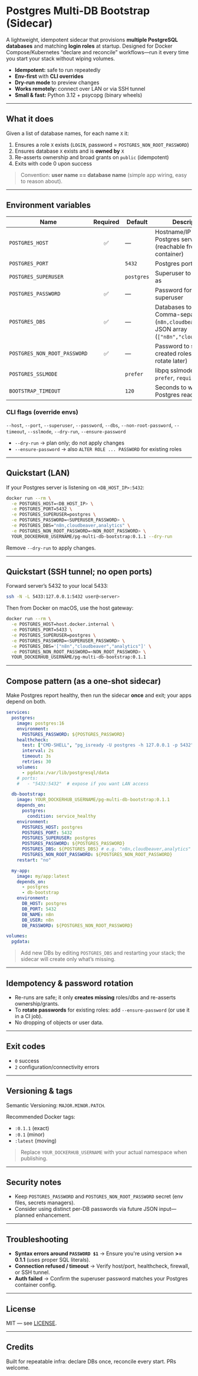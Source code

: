# Postgres Multi-DB Bootstrap (Sidecar)

A lightweight, idempotent sidecar that provisions **multiple PostgreSQL databases** and matching **login roles** at startup. Designed for Docker Compose/Kubernetes “declare and reconcile” workflows—run it every time you start your stack without wiping volumes.

- **Idempotent:** safe to run repeatedly
- **Env-first** with **CLI overrides**
- **Dry-run mode** to preview changes
- **Works remotely:** connect over LAN or via SSH tunnel
- **Small & fast:** Python 3.12 + psycopg (binary wheels)

---

## What it does

Given a list of database names, for each name `X` it:

1. Ensures a role `X` exists (`LOGIN`, password = `POSTGRES_NON_ROOT_PASSWORD`)
2. Ensures database `X` exists and is **owned by** `X`
3. Re-asserts ownership and broad grants on `public` (idempotent)
4. Exits with code 0 upon success

> Convention: **user name == database name** (simple app wiring, easy to reason about).

---

## Environment variables

| Name                         | Required | Default    | Description                                                                                          |
| ---------------------------- | :------: | ---------- | ---------------------------------------------------------------------------------------------------- |
| `POSTGRES_HOST`              |    ✅    | —          | Hostname/IP of the Postgres server (reachable from the container)                                    |
| `POSTGRES_PORT`              |          | `5432`     | Postgres port                                                                                        |
| `POSTGRES_SUPERUSER`         |          | `postgres` | Superuser to connect as                                                                              |
| `POSTGRES_PASSWORD`          |    ✅    | —          | Password for the superuser                                                                           |
| `POSTGRES_DBS`               |    ✅    | —          | Databases to ensure. Comma-separated (`n8n,cloudbeaver`) **or** JSON array (`["n8n","cloudbeaver"]`) |
| `POSTGRES_NON_ROOT_PASSWORD` |    ✅    | —          | Password to set for all created roles (you can rotate later)                                         |
| `POSTGRES_SSLMODE`           |          | `prefer`   | libpq sslmode (`disable`, `prefer`, `require`, etc.)                                                 |
| `BOOTSTRAP_TIMEOUT`          |          | `120`      | Seconds to wait for Postgres readiness                                                               |

### CLI flags (override envs)

`--host`, `--port`, `--superuser`, `--password`, `--dbs`, `--non-root-password`, `--timeout`, `--sslmode`, `--dry-run`, `--ensure-password`

- `--dry-run` → plan only; do not apply changes
- `--ensure-password` → also `ALTER ROLE ... PASSWORD` for existing roles

---

## Quickstart (LAN)

If your Postgres server is listening on `<DB_HOST_IP>:5432`:

```bash
docker run --rm \
  -e POSTGRES_HOST=<DB_HOST_IP> \
  -e POSTGRES_PORT=5432 \
  -e POSTGRES_SUPERUSER=postgres \
  -e POSTGRES_PASSWORD=<SUPERUSER_PASSWORD> \
  -e POSTGRES_DBS="n8n,cloudbeaver,analytics" \
  -e POSTGRES_NON_ROOT_PASSWORD=<NON_ROOT_PASSWORD> \
  YOUR_DOCKERHUB_USERNAME/pg-multi-db-bootstrap:0.1.1 --dry-run
```

Remove `--dry-run` to apply changes.

---

## Quickstart (SSH tunnel; no open ports)

Forward server’s 5432 to your local 5433:

```bash
ssh -N -L 5433:127.0.0.1:5432 user@<server>
```

Then from Docker on macOS, use the host gateway:

```bash
docker run --rm \
  -e POSTGRES_HOST=host.docker.internal \
  -e POSTGRES_PORT=5433 \
  -e POSTGRES_SUPERUSER=postgres \
  -e POSTGRES_PASSWORD=<SUPERUSER_PASSWORD> \
  -e POSTGRES_DBS='["n8n","cloudbeaver","analytics"]' \
  -e POSTGRES_NON_ROOT_PASSWORD=<NON_ROOT_PASSWORD> \
  YOUR_DOCKERHUB_USERNAME/pg-multi-db-bootstrap:0.1.1
```

---

## Compose pattern (as a one-shot sidecar)

Make Postgres report healthy, then run the sidecar **once** and exit; your apps depend on both.

```yaml
services:
  postgres:
    image: postgres:16
    environment:
      POSTGRES_PASSWORD: ${POSTGRES_PASSWORD}
    healthcheck:
      test: ["CMD-SHELL", "pg_isready -U postgres -h 127.0.0.1 -p 5432"]
      interval: 2s
      timeout: 3s
      retries: 30
    volumes:
      - pgdata:/var/lib/postgresql/data
    # ports:
    #   - "5432:5432"  # expose if you want LAN access

  db-bootstrap:
    image: YOUR_DOCKERHUB_USERNAME/pg-multi-db-bootstrap:0.1.1
    depends_on:
      postgres:
        condition: service_healthy
    environment:
      POSTGRES_HOST: postgres
      POSTGRES_PORT: 5432
      POSTGRES_SUPERUSER: postgres
      POSTGRES_PASSWORD: ${POSTGRES_PASSWORD}
      POSTGRES_DBS: ${POSTGRES_DBS} # e.g. "n8n,cloudbeaver,analytics"
      POSTGRES_NON_ROOT_PASSWORD: ${POSTGRES_NON_ROOT_PASSWORD}
    restart: "no"

  my-app:
    image: my/app:latest
    depends_on:
      - postgres
      - db-bootstrap
    environment:
      DB_HOST: postgres
      DB_PORT: 5432
      DB_NAME: n8n
      DB_USER: n8n
      DB_PASSWORD: ${POSTGRES_NON_ROOT_PASSWORD}

volumes:
  pgdata:
```

> Add new DBs by editing `POSTGRES_DBS` and restarting your stack; the sidecar will create only what’s missing.

---

## Idempotency & password rotation

- Re-runs are safe; it only **creates missing** roles/dbs and re-asserts ownership/grants.
- To **rotate passwords** for existing roles: add `--ensure-password` (or use it in a CI job).
- No dropping of objects or user data.

---

## Exit codes

- `0` success
- `2` configuration/connectivity errors

---

## Versioning & tags

Semantic Versioning: `MAJOR.MINOR.PATCH`.

Recommended Docker tags:

- `:0.1.1` (exact)
- `:0.1` (minor)
- `:latest` (moving)

> Replace `YOUR_DOCKERHUB_USERNAME` with your actual namespace when publishing.

---

## Security notes

- Keep `POSTGRES_PASSWORD` and `POSTGRES_NON_ROOT_PASSWORD` secret (env files, secrets managers).
- Consider using distinct per-DB passwords via future JSON input—planned enhancement.

---

## Troubleshooting

- **Syntax errors around `PASSWORD $1`** → Ensure you're using version **>= 0.1.1** (uses proper SQL literals).
- **Connection refused / timeout** → Verify host/port, healthcheck, firewall, or SSH tunnel.
- **Auth failed** → Confirm the superuser password matches your Postgres container config.

---

## License

MIT — see [LICENSE](./LICENSE).

---

## Credits

Built for repeatable infra: declare DBs once, reconcile every start. PRs welcome.
